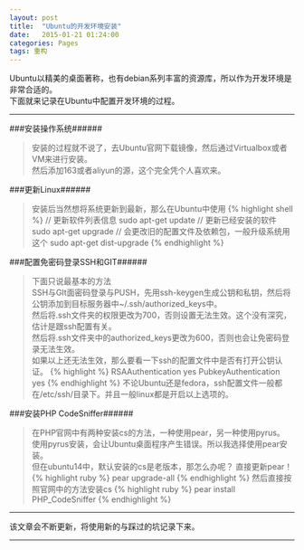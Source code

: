 ```yaml
---
layout: post
title:  "Ubuntu的开发环境安装"
date:   2015-01-21 01:24:00
categories: Pages
tags: 重构
---
```


Ubuntu以精美的桌面著称，也有debian系列丰富的资源库，所以作为开发环境是非常合适的。  
下面就来记录在Ubuntu中配置开发环境的过程。
    
---     
    
###安装操作系统######

> 安装的过程就不说了，去Ubuntu官网下载镜像，然后通过Virtualbox或者VM来进行安装。         
> 然后添加163或者aliyun的源，这个完全凭个人喜欢来。

###更新Linux######

> 安装后当然想将系统更新到最新，那么在Ubuntu中使用
{% highlight shell %}
    // 更新软件列表信息
    sudo apt-get update
    // 更新已经安装的软件
    sudo apt-get upgrade
    // 会更改旧的配置文件及依赖包，一般升级系统用这个
    sudo apt-get dist-upgrade
{% endhighlight %}

###配置免密码登录SSH和GIT######

> 下面只说最基本的方法  
> SSH与GIt面密码登录与PUSH，先用ssh-keygen生成公钥和私钥，然后将公钥添加到目标服务器中~/.ssh/authorized_keys中。    
> 然后将.ssh文件夹的权限更改为700，否则设置无法生效。这个没有深究，估计是跟ssh配置有关。   
> 然后将.ssh文件夹中的authorized_keys更改为600，否则也会让免密码登录无法生效。  
> 如果以上还无法生效，那么要看一下ssh的配置文件中是否有打开公钥认证。
{% highlight %}
    RSAAuthentication yes
    PubkeyAuthentication yes
{% endhighlight %}
> 不论Ubuntu还是fedora，ssh配置文件一般都在/etc/ssh/目录下。并且一般linux都是开启以上选项的。

###安装PHP CodeSniffer######

> 在PHP官网中有两种安装cs的方法，一种使用pear，另一种使用pyrus。  
> 使用pyrus安装，会让Ubuntu桌面程序产生错误。所以我选择使用pear安装。   
> 但在ubuntu14中，默认安装的cs是老版本，那怎么办呢？ 直接更新pear！     
{% highlight ruby %}
    pear upgrade-all
{% endhighlight %}
> 然后直接按照官网中的方法安装cs
{% highlight ruby %}
    pear install PHP_CodeSniffer
{% endhighlight %}

---     

该文章会不断更新，将使用新的与踩过的坑记录下来。

---
 
